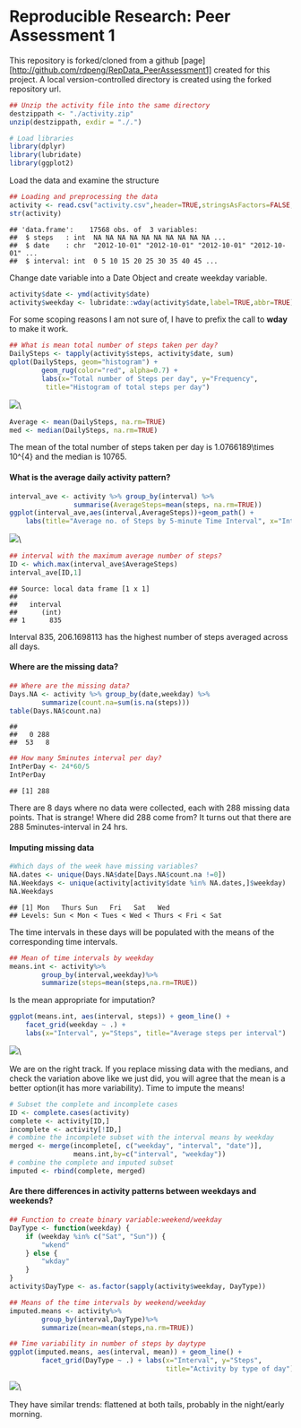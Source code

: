 # Reproducible Research: Peer Assessment 1

This repository is forked/cloned from a github [page][http://github.com/rdpeng/RepData_PeerAssessment1] created for this project. A local version-controlled directory is created using the forked repository url.




```r
## Unzip the activity file into the same directory
destzippath <- "./activity.zip" 
unzip(destzippath, exdir = "./.")
```


```r
# Load libraries
library(dplyr)
library(lubridate)
library(ggplot2)
```
Load the data and examine the structure

```r
## Loading and preprocessing the data
activity <- read.csv("activity.csv",header=TRUE,stringsAsFactors=FALSE,na.strings="NA")
str(activity)
```

```
## 'data.frame':	17568 obs. of  3 variables:
##  $ steps   : int  NA NA NA NA NA NA NA NA NA NA ...
##  $ date    : chr  "2012-10-01" "2012-10-01" "2012-10-01" "2012-10-01" ...
##  $ interval: int  0 5 10 15 20 25 30 35 40 45 ...
```
Change date variable into a Date Object and create weekday variable.  

```r
activity$date <- ymd(activity$date)
activity$weekday <- lubridate::wday(activity$date,label=TRUE,abbr=TRUE)
```
For some scoping reasons I am not sure of, I have to prefix the call to **wday** to make it work.


```r
## What is mean total number of steps taken per day?
DailySteps <- tapply(activity$steps, activity$date, sum)
qplot(DailySteps, geom="histogram") +
        geom_rug(color="red", alpha=0.7) +
        labs(x="Total number of Steps per day", y="Frequency", 
         title="Histogram of total steps per day")
```

![](PA1_template_files/figure-html/unnamed-chunk-4-1.png)\


```r
Average <- mean(DailySteps, na.rm=TRUE)
med <- median(DailySteps, na.rm=TRUE)
```
The mean of the total number of steps taken per day is 1.0766189\times 10^{4} and the median is 10765.  

#### What is the average daily activity pattern?

```r
interval_ave <- activity %>% group_by(interval) %>%
                summarise(AverageSteps=mean(steps, na.rm=TRUE))          
ggplot(interval_ave,aes(interval,AverageSteps))+geom_path() +
    labs(title="Average no. of Steps by 5-minute Time Interval", x="Interval")
```

![](PA1_template_files/figure-html/unnamed-chunk-6-1.png)\


```r
## interval with the maximum average number of steps?
ID <- which.max(interval_ave$AverageSteps)
interval_ave[ID,1]
```

```
## Source: local data frame [1 x 1]
## 
##   interval
##      (int)
## 1      835
```
Interval 835, 206.1698113 has the highest number of steps averaged across all days.  

#### Where are the missing data?

```r
## Where are the missing data?
Days.NA <- activity %>% group_by(date,weekday) %>%
        summarize(count.na=sum(is.na(steps)))
table(Days.NA$count.na)
```

```
## 
##   0 288 
##  53   8
```

```r
## How many 5minutes interval per day?
IntPerDay <- 24*60/5
IntPerDay
```

```
## [1] 288
```
There are 8 days where no data were collected, each with 288 missing data points. That is strange! Where did 288 come from? It turns out that there are 288 5minutes-interval in 24 hrs.  
  
#### Imputing missing data

```r
#Which days of the week have missing variables?
NA.dates <- unique(Days.NA$date[Days.NA$count.na !=0])
NA.Weekdays <- unique(activity[activity$date %in% NA.dates,]$weekday)
NA.Weekdays
```

```
## [1] Mon   Thurs Sun   Fri   Sat   Wed  
## Levels: Sun < Mon < Tues < Wed < Thurs < Fri < Sat
```
The time intervals in these days will be populated with the means of the corresponding time intervals.

```r
## Mean of time intervals by weekday
means.int <- activity%>%
        group_by(interval,weekday)%>%
        summarize(steps=mean(steps,na.rm=TRUE))
```
Is the mean appropriate for imputation?  

```r
ggplot(means.int, aes(interval, steps)) + geom_line() +
    facet_grid(weekday ~ .) +
    labs(x="Interval", y="Steps", title="Average steps per interval")
```

![](PA1_template_files/figure-html/unnamed-chunk-10-1.png)\

We are on the right track. If you replace missing data with the medians, and check the variation above like we just did, you will agree that the mean is a better option(it has more variability). Time to impute the means!  


```r
# Subset the complete and incomplete cases
ID <- complete.cases(activity)
complete <- activity[ID,]
incomplete <- activity[!ID,]
# combine the incomplete subset with the interval means by weekday
merged <- merge(incomplete[, c("weekday", "interval", "date")],
                means.int,by=c("interval", "weekday"))
# combine the complete and imputed subset
imputed <- rbind(complete, merged)
```

#### Are there differences in activity patterns between weekdays and weekends?

```r
## Function to create binary variable:weekend/weekday
DayType <- function(weekday) {
    if (weekday %in% c("Sat", "Sun")) {
        "wkend"
    } else {
        "wkday"
    }
}
activity$DayType <- as.factor(sapply(activity$weekday, DayType))

## Means of the time intervals by weekend/weekday
imputed.means <- activity%>%
        group_by(interval,DayType)%>%
        summarize(mean=mean(steps,na.rm=TRUE))
```


```r
## Time variability in number of steps by daytype
ggplot(imputed.means, aes(interval, mean)) + geom_line() +
        facet_grid(DayType ~ .) + labs(x="Interval", y="Steps",
                                       title="Activity by type of day")
```

![](PA1_template_files/figure-html/unnamed-chunk-13-1.png)\

They have similar trends: flattened at both tails, probably in the night/early morning.
